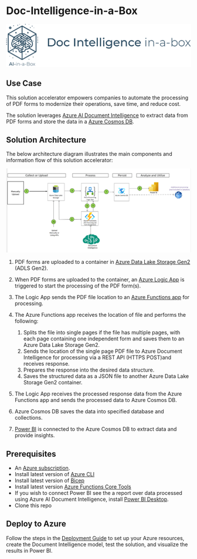 # Doc-Intelligence-in-a-Box
![Banner](./readme_assets/banner-doc-intelligence-in-a-box.png)

## Use Case
This solution accelerator empowers companies to automate the processing of PDF forms to modernize their operations, save time, and reduce cost.

The solution leverages [Azure AI Document Intelligence](https://azure.microsoft.com/en-us/products/ai-services/ai-document-intelligence) to extract data from PDF forms and store the data in a [Azure Cosmos DB](https://learn.microsoft.com/en-us/azure/cosmos-db/introduction).

## Solution Architecture
The below architecture diagram illustrates the main components and information flow of this solution accelerator: 

![Architecture Diagram](./Deployment/Images/Arch-SA-PDF-Form-Processing-Automation.png "PDF Form Processing Automation Architecture Diagram")

1. PDF forms are uploaded to a container in [Azure Data Lake Storage Gen2](https://learn.microsoft.com/en-us/azure/storage/blobs/data-lake-storage-introduction) (ADLS Gen2).
1. When PDF forms are uploaded to the container, an [Azure Logic App](https://learn.microsoft.com/en-us/azure/logic-apps/logic-apps-overview) is triggered to start the processing of the PDF form(s).  
1. The Logic App sends the PDF file location to an [Azure Functions app](https://learn.microsoft.com/en-us/azure/azure-functions/functions-overview?pivots=programming-language-python) for processing.
1. The Azure Functions app receives the location of file and performs the following:

    1. Splits the file into single pages if the file has multiple pages, with each page containing one independent form and saves them to an Azure Data Lake Storage Gen2.
    1. Sends the location of the single page PDF file to Azure Document Intelligence for processing via a REST API (HTTPS POST)and receives response.
    1. Prepares the response into the desired data structure.
    1. Saves the structured data as a JSON file to another Azure Data Lake Storage Gen2 container.

1. The Logic App receives the processed response data from the Azure Functions app and sends the processed data to Azure Cosmos DB.
1. Azure Cosmos DB saves the data into specified database and collections.
1. [Power BI](https://learn.microsoft.com/en-us/power-bi/fundamentals/power-bi-overview) is connected to the Azure Cosmos DB to extract data and provide insights.

## Prerequisites

* An [Azure subscription](https://azure.microsoft.com/en-us/free/).
* Install latest version of [Azure CLI](https://docs.microsoft.com/en-us/cli/azure/install-azure-cli-windows?view=azure-cli-latest)
 * Install latest version of [Bicep](https://docs.microsoft.com/en-us/azure/azure-resource-manager/bicep/install)
 * Install latest version [Azure Functions Core Tools](https://docs.microsoft.com/en-us/azure/azure-functions/functions-run-local?tabs=v4%2Cwindows%2Ccsharp%2Cportal%2Cbash#v2)
* If you wish to connect Power BI see the a report over data processed using Azure AI Document Intelligence, install [Power BI Desktop](https://powerbi.microsoft.com/en-us/desktop/).
 * Clone this repo

## Deploy to Azure
Follow the steps in the [Deployment Guide](./Deployment/README.md) to set up your Azure resources, create the Document Intelligence model, test the solution, and visualize the results in Power BI.
